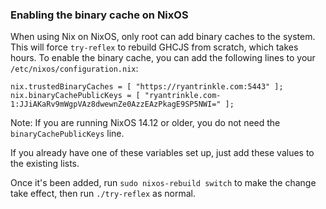 ### Enabling the binary cache on NixOS

When using Nix on NixOS, only root can add binary caches to the system.  This will force `try-reflex` to rebuild GHCJS from scratch, which takes hours.  To enable the binary cache, you can add the following lines to your `/etc/nixos/configuration.nix`:

```
nix.trustedBinaryCaches = [ "https://ryantrinkle.com:5443" ];
nix.binaryCachePublicKeys = [ "ryantrinkle.com-1:JJiAKaRv9mWgpVAz8dwewnZe0AzzEAzPkagE9SP5NWI=" ];
```

Note: If you are running NixOS 14.12 or older, you do not need the `binaryCachePublicKeys` line.

If you already have one of these variables set up, just add these values to the existing lists.

Once it's been added, run `sudo nixos-rebuild switch` to make the change take effect, then run `./try-reflex` as normal.
